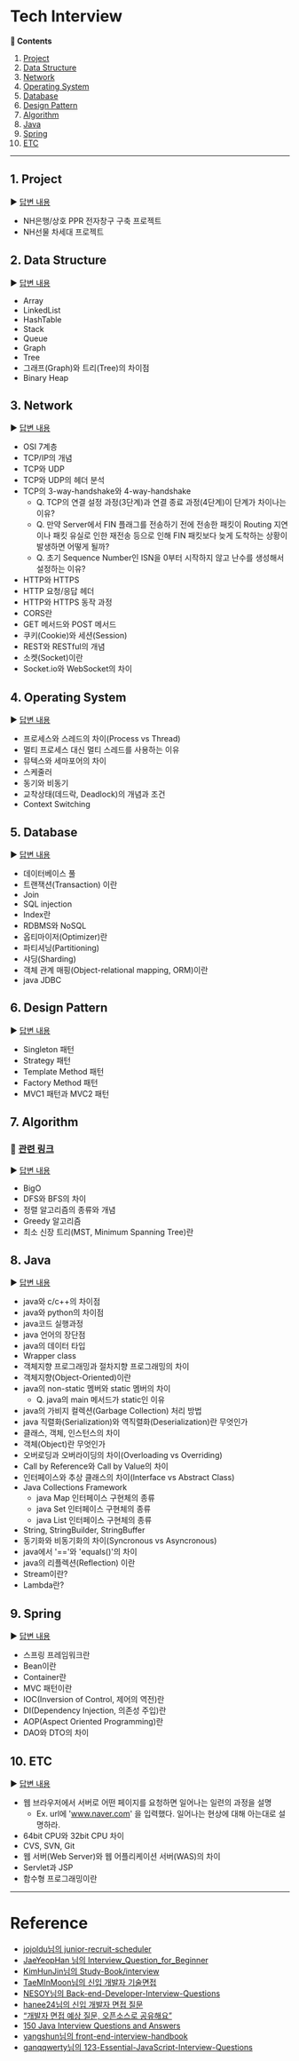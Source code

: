 # Tech Interview

**:book: Contents**
1. [Project](#1-project)
2. [Data Structure](#2-data-structure)
3. [Network](#3-network)
4. [Operating System](#4-operating-system)
5. [Database](#5-database)
6. [Design Pattern](#6-design-pattern)
7. [Algorithm](#7-algorithm)
8. [Java](#8-java)
9. [Spring](#9-spring)
10. [ETC](#10-etc)

---
## 1. Project
:arrow_forward: [답변 내용](/tech-interview/contents/project.md)
* NH은행/상호 PPR 전자창구 구축 프로젝트
* NH선물 차세대 프로젝트

## 2. Data Structure
:arrow_forward: [답변 내용](/tech-interview/contents/datastructure.md)
* Array
* LinkedList
* HashTable
* Stack
* Queue
* Graph
* Tree
* 그래프(Graph)와 트리(Tree)의 차이점
* Binary Heap

## 3. Network
:arrow_forward: [답변 내용](/tech-interview/contents/network.md)
* OSI 7계층
* TCP/IP의 개념
* TCP와 UDP
* TCP와 UDP의 헤더 분석
* TCP의 3-way-handshake와 4-way-handshake
  * Q. TCP의 연결 설정 과정(3단계)과 연결 종료 과정(4단계)이 단계가 차이나는 이유?
  * Q. 만약 Server에서 FIN 플래그를 전송하기 전에 전송한 패킷이 Routing 지연이나 패킷 유실로 인한 재전송 등으로 인해 FIN 패킷보다 늦게 도착하는 상황이 발생하면 어떻게 될까?
  * Q. 초기 Sequence Number인 ISN을 0부터 시작하지 않고 난수를 생성해서 설정하는 이유?
* HTTP와 HTTPS
* HTTP 요청/응답 헤더
* HTTP와 HTTPS 동작 과정
* CORS란
* GET 메서드와 POST 메서드
* 쿠키(Cookie)와 세션(Session)
* REST와 RESTful의 개념
* 소켓(Socket)이란
* Socket.io와 WebSocket의 차이

## 4. Operating System
:arrow_forward: [답변 내용](/tech-interview/contents/os.md)
* 프로세스와 스레드의 차이(Process vs Thread)
* 멀티 프로세스 대신 멀티 스레드를 사용하는 이유
* 뮤텍스와 세마포어의 차이
* 스케줄러
* 동기와 비동기
* 교착상태(데드락, Deadlock)의 개념과 조건
* Context Switching

## 5. Database
:arrow_forward: [답변 내용](/tech-interview/contents/database.md)
* 데이터베이스 풀
* 트랜잭션(Transaction) 이란
* Join
* SQL injection
* Index란
* RDBMS와 NoSQL
* 옵티마이저(Optimizer)란
* 파티셔닝(Partitioning)
* 샤딩(Sharding)
* 객체 관계 매핑(Object-relational mapping, ORM)이란
* java JDBC

## 6. Design Pattern
:arrow_forward: [답변 내용](/tech-interview/contents/designpattern.md)
* Singleton 패턴
* Strategy 패턴
* Template Method 패턴
* Factory Method 패턴
* MVC1 패턴과 MVC2 패턴

## 7. Algorithm 
### :pushpin: [관련 링크](https://github.com/WeareSoft/algorithm-study)
:arrow_forward: [답변 내용](/tech-interview/contents/algorithm.md)
* BigO
* DFS와 BFS의 차이
* 정렬 알고리즘의 종류와 개념
* Greedy 알고리즘
* 최소 신장 트리(MST, Minimum Spanning Tree)란

## 8. Java
:arrow_forward: [답변 내용](/tech-interview/contents/java.md)
* java와 c/c++의 차이점
* java와 python의 차이점
* java코드 실행과정
* java 언어의 장단점
* java의 데이터 타입
* Wrapper class
* 객체지향 프로그래밍과 절차지향 프로그래밍의 차이
* 객체지향(Object-Oriented)이란
* java의 non-static 멤버와 static 멤버의 차이
  * Q. java의 main 메서드가 static인 이유
* java의 가비지 컬렉션(Garbage Collection) 처리 방법
* java 직렬화(Serialization)와 역직렬화(Deserialization)란 무엇인가
* 클래스, 객체, 인스턴스의 차이
* 객체(Object)란 무엇인가
* 오버로딩과 오버라이딩의 차이(Overloading vs Overriding)
* Call by Reference와 Call by Value의 차이
* 인터페이스와 추상 클래스의 차이(Interface vs Abstract Class)
* Java Collections Framework
  * java Map 인터페이스 구현체의 종류
  * java Set 인터페이스 구현체의 종류
  * java List 인터페이스 구현체의 종류
* String, StringBuilder, StringBuffer
* 동기화와 비동기화의 차이(Syncronous vs Asyncronous)
* java에서 '=='와 'equals()'의 차이
* java의 리플렉션(Reflection) 이란
* Stream이란?
* Lambda란?

## 9. Spring
:arrow_forward: [답변 내용](/tech-interview/contents/spring.md)
* 스프링 프레임워크란
* Bean이란
* Container란
* MVC 패턴이란
* IOC(Inversion of Control, 제어의 역전)란
* DI(Dependency Injection, 의존성 주입)란
* AOP(Aspect Oriented Programming)란
* DAO와 DTO의 차이

## 10. ETC
:arrow_forward: [답변 내용](/tech-interview/contents/etc.md)
* 웹 브라우저에서 서버로 어떤 페이지를 요청하면 일어나는 일련의 과정을 설명
  * Ex. url에 'www.naver.com' 을 입력했다. 일어나는 현상에 대해 아는대로 설명하라.
* 64bit CPU와 32bit CPU 차이
* CVS, SVN, Git
* 웹 서버(Web Server)와 웹 어플리케이션 서버(WAS)의 차이
* Servlet과 JSP
* 함수형 프로그래밍이란

---

# Reference
* [jojoldu님의 junior-recruit-scheduler](https://github.com/jojoldu/junior-recruit-scheduler/blob/master/README.md)
* [JaeYeopHan 님의 Interview_Question_for_Beginner](https://github.com/JaeYeopHan/Interview_Question_for_Beginner)
* [KimHunJin님의 Study-Book/interview](https://github.com/KimHunJin/Study-Book/tree/master/interview)
* [TaeMInMoon님의 신입 개발자 기술면접](https://trello.com/b/BWtpfywH/%EC%8B%A0%EC%9E%85-%EA%B0%9C%EB%B0%9C%EC%9E%90-%EA%B8%B0%EC%88%A0%EB%A9%B4%EC%A0%91)
* [NESOY님의 Back-end-Developer-Interview-Questions](https://github.com/NESOY/Back-end-Developer-Interview-Questions)
* [hanee24님의 신입 개발자 면접 질문](https://hanee24.github.io/2018/05/13/interview-questions/)
* [“개발자 면접 예상 질문, 오픈소스로 공유해요”](http://www.bloter.net/archives/246472)
* [150 Java Interview Questions and Answers](https://www.javacodegeeks.com/2014/04/java-interview-questions-and-answers.html#2)
* [yangshun님의 front-end-interview-handbook](https://github.com/yangshun/front-end-interview-handbook/blob/master/Translations/Korean/questions/javascript-questions.md)
* [ganqqwerty님의 123-Essential-JavaScript-Interview-Questions](https://github.com/ganqqwerty/123-Essential-JavaScript-Interview-Questions)
